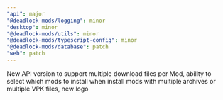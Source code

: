 ```yaml
---
"api": major
"@deadlock-mods/logging": minor
"desktop": minor
"@deadlock-mods/utils": minor
"@deadlock-mods/typescript-config": minor
"@deadlock-mods/database": patch
"web": patch
---
```


New API version to support multiple download files per Mod, ability to select which mods to install when install mods with multiple archives or multiple VPK files, new logo
